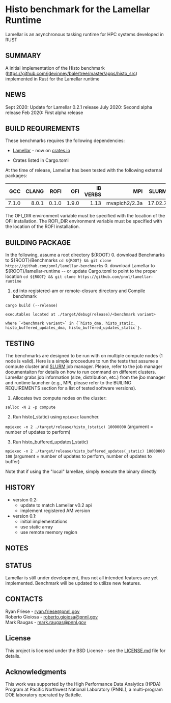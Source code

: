 Histo benchmark for the Lamellar Runtime
=================================================

Lamellar is an asynchronous tasking runtime for HPC systems developed in RUST

SUMMARY
-------

A initial implementation of the Histo benchmark (https://github.com/jdevinney/bale/tree/master/apps/histo_src) implemented in Rust for the Lamellar runtime

NEWS
----
Sept 2020: Update for Lamellar 0.2.1 release
July 2020: Second alpha release
Feb 2020: First alpha release

BUILD REQUIREMENTS
------------------
These benchmarks requires the following dependencies:

* [Lamellar](https://github.com/pnnl/lamellar-runtime) - now on [crates.io](https://crates.io/crates/lamellar)

* Crates listed in Cargo.toml

At the time of release, Lamellar has been tested with the following external packages:

| **GCC** | **CLANG** | **ROFI**  | **OFI**   | **IB VERBS**  | **MPI**       | **SLURM** | **LAMELLAR** |
|--------:|----------:|----------:|----------:|--------------:|--------------:|----------:|-------------:|
| 7.1.0   | 8.0.1     | 0.1.0     | 1.9.0     | 1.13          | mvapich2/2.3a | 17.02.7   | 0.2.1        |

The OFI_DIR environment variable must be specified with the location of the OFI installation.
The ROFI_DIR environment variable must be specified with the location of the ROFI installation.

BUILDING PACKAGE
----------------
In the following, assume a root directory ${ROOT}
0. download Benchmarks to ${ROOT}/Benchmarks 
    `cd ${ROOT} && git clone https://github.com/pnnl/lamellar-benchmarks`
0. download Lamellar to ${ROOT}/lamellar-runtime  -- or update Cargo.toml to point to the proper location
    `cd ${ROOT} && git clone https://github.com/pnnl/lamellar-runtime`

1. cd into registered-am or remote-closure directory and Compile benchmark 

`cargo build (--release)`

    executables located at ./target/debug(release)/<benchmark variant>

    where `<benchmark variant>` in {`histo_dma, histo_static, histo_buffered_updates_dma, histo_buffered_updates_static`}.


TESTING
-------
The benchmarks are designed to be run with on multiple compute nodes (1 node is valid). Here is a simple proceedure to run the tests that assume a compute cluster and [SLURM](https://slurm.schedmd.com) job manager. Please, refer to the job manager documentaiton for details on how to run command on different clusters. Lamellar grabs job information (size, distribution, etc.) from the jbo manager and runtime launcher (e.g., MPI, please refer to the BUILING REQUIREMENTS section for a list of tested software versions).

1. Allocates two compute nodes on the cluster:

`salloc -N 2 -p compute`

2. Run histo(_static) using `mpiexec` launcher.

`mpiexec -n 2 ./target/release/histo_(static) 10000000`  (argument = number of updates to perform)

3. Run histo_buffered_updates(_static)

`mpiexec -n 2 ./target/release/histo_buffered_updates(_static) 10000000 100`  (argument = number of updates to perform, number of updates to buffer)

Note that if using the "local" lamellae, simply execute the binary directly


HISTORY
-------
- version 0.2:
  - update to match Lamellar v0.2 api
  - implement registered AM version
- version 0.1:
  - initial implementations
  - use static array
  - use remote memory region
  
NOTES
-----

STATUS
------
Lamellar is still under development, thus not all intended features are yet
implemented. Benchmark will be updated to utilize new features.

CONTACTS
--------
Ryan Friese     - ryan.friese@pnnl.gov  
Roberto Gioiosa - roberto.gioiosa@pnnl.gov  
Mark Raugas     - mark.raugas@pnnl.gov  

## License

This project is licensed under the BSD License - see the [LICENSE.md](LICENSE.md) file for details.

## Acknowledgments

This work was supported by the High Performance Data Analytics (HPDA) Program at Pacific Northwest National Laboratory (PNNL),
a multi-program DOE laboratory operated by Battelle.
